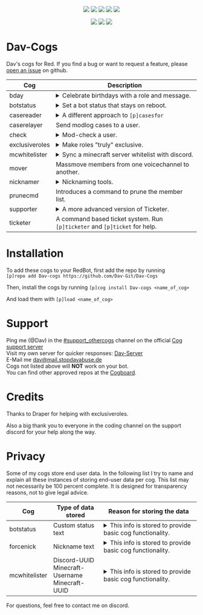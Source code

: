 <p align="center">
<a href="https://discord.gg/z6Nhqc5"><img src="https://discordapp.com/api/guilds/552178115175252005/embed.png"></a>
<a href="https://github.com/Rapptz/discord.py"><img src="https://img.shields.io/static/v1?label=Discord&message=py&color=blue&style=flat&logo=discord"></a>
<a href="https://github.com/Cog-Creators/Red-DiscordBot/tree/V3/develop"><img src="https://img.shields.io/static/v1?label=Red-DiscordBot&message=Cogs&color=red&style=for-the-badge"></a>
<a href="https://www.python.org/"><img src="https://img.shields.io/static/v1?label=Python&message=3.8.1&color=blue&style=flat&logo=python"></a>
<img src="https://img.shields.io/badge/code%20style-black-000000.svg"></p>
<p align="center"><img src="https://github.com/Dav-Git/Dav-Cogs/workflows/Lint%20Python/badge.svg">
<img src="https://img.shields.io/static/v1?label=PRs&message=Welcome&color=green&style=flat&logo=GitHub">
<img src="https://github.com/Dav-Git/Dav-Cogs/workflows/Black/badge.svg"></p>

# Dav-Cogs

Dav's cogs for Red. If you find a bug or want to request a feature, please [open an issue](https://github.com/Dav-Git/Dav-Cogs/issues/new) on github.

| Cog | Description |
| --- | ----------- |
| bday | <details><summary>Celebrate birthdays with a role and message.</summary>Set a birthday role and assign it to your members using a command. In combination with [Sinbad's scheduler](https://github.com/TrustyJAID/SinbadCogs) you can even automate the removal of the birthday role.</details> |
| botstatus | <details><summary>Set a bot status that stays on reboot.</summary>This cog will save your bot status settings (if you use the dedicated command) and apply them on bot startup or reboot.</details> |
| casereader | <details><summary>A different approach to ``[p]casesfor``</summary>For some users it might be inconvenient to have to click through a menu of cases when using the ``[p]casesfor`` command. Casereader sends a list of all cases linked to a user when the ``[p]read`` command is used.</details> |
| caserelayer | Send modlog cases to a user. |
| check | <details><summary>Mod-check a user.</summary>The ``[p]check`` command calls the commands ``[p]userinfo``, ``[p]read`` (if [casereader](https://github.com/Dav-Git/Dav-Cogs) is installed), ``[p]warnings`` (if casereader is not installed) and ``[p]listflag`` (if [flag](https://github.com/bobloy/Fox-V3/) is installed).</details> |
| exclusiveroles | <details><summary>Make roles "truly" exclusive.</summary>Allows you to set 2 roles exclusive to each other. That way, when a user is being assigned a new role, the old role which is exclusive with the new role will be removed.</details> |
| mcwhitelister | <details><summary>Sync a minecraft server whitelist with discord.</summary>Members of your discord can add themselves to the whitelist by running ``[p]whitelister add <minecraft_name>``. When they leave the discord their whitelist is automatically removed. Make sure that you add a ``/`` or ``\`` (depending on your OS) to the end of the path to your minecraft server.</details> |
| mover | Massmove members from one voicechannel to another. |
| nicknamer | <details><summary>Nicknaming tools.</summary>Allow your moderators to set a predefined nickname quickly, change a user's nickname using a command, freeze a user's nickname or temporarily change it for a predefined amount of time. Every action can also generate a modlog entry.</details> |
| prunecmd | Introduces a command to prune the member list. |
| supporter | <details><summary>A more advanced version of Ticketer.</summary>Allows for the creation of multiple support departments and asks the user which department should handle their ticket before ticket creation.<br>For most users Ticketer will be the better and easier option.</details> |
| ticketer | A command based ticket system. Run ``[p]ticketer`` and ``[p]ticket`` for help. | 

# Installation

To add these cogs to your RedBot, first add the repo by running\
`[p]repo add Dav-cogs https://github.com/Dav-Git/Dav-Cogs`

Then, install the cogs by running `[p]cog install Dav-cogs <name_of_cog>`

And load them with `[p]load <name_of_cog>`

# Support

Ping me (@Dav) in the [#support_othercogs](https://discordapp.com/channels/240154543684321280/240212783503900673) channel on the official [Cog support server](https://discord.gg/GET4DVk)\
Visit my own server for quicker responses: [Dav-Server](https://discord.gg/z6Nhqc5)\
E-Mail me dav@mail.stopdavabuse.de\
Cogs not listed above will **NOT** work on your bot.\
You can find other approved repos at the [Cogboard](https://cogboard.red/t/approved-repositories/210).

# Credits

Thanks to Draper for helping with exclusiveroles.

Also a big thank you to everyone in the coding channel on the support discord for your help along the way.

# Privacy

Some of my cogs store end user data. In the following list I try to name and explain all these instances of storing end-user data per cog. This list may not necessarily be 100 percent complete. It is designed for transparency reasons, not to give legal advice.

| Cog | Type of data stored | Reason for storing the data |
| --- | ------------------- | --------------------------- |
| botstatus | Custom status text | <details><summary>This info is stored to provide basic cog functionality.</summary><br/>``Custom status text`` : This info is stored so that the set text can be applied as the bot's status message on startup.</details> |
| forcenick | Nickname text | <details><summary>This info is stored to provide basic cog functionality.</summary><br/>``Nickname text`` : This info is stored so that the set nickname can be applied to a user on command usage.</details> |
| mcwhitelister | Discord-UUID<br/>Minecraft-Username<br/>Minecraft-UUID | <details><summary>This info is stored to provide basic cog functionality.</summary><br/> ``Discord-UUID`` : This info is stored to be able to remove a user's whitelist when they leave the discord server.<br/>``Minecraft-Username`` : This info is stored to be able to provide a list of currently whitelisted users.<br/>``Minecraft-UUID`` : This info is stored to add and remove the user from the minecraft server's whitelist file.</details> |

For questions, feel free to contact me on discord.
